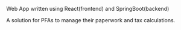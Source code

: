 Web App written using React(frontend) and SpringBoot(backend)

A solution for PFAs to manage their paperwork and tax calculations.
